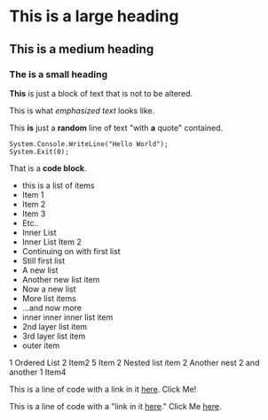 # This is a large heading

## This is a medium heading

### The is a small heading

**This** is just a block of text that is not to be altered.

This is what *emphasized text* looks like.




This **is** just a **random** line of text "with **a** quote" contained.

	System.Console.WriteLine("Hello World");
	System.Exit(0);

That is a **code block**.

* this is a list of items
* Item 1
* Item 2
* Item 3
* Etc..
 * Inner List
 * Inner List Item 2
* Continuing on with first list
* Still first list
 * A new list
 * Another new list item
  * Now a new list
  * More list items
   * ...and now more
   * inner inner inner list item
 * 2nd layer list item
  * 3rd layer list item
* outer item

1 Ordered List
2 Item2
5 Item
 2 Nested list item
  2 Another nest
   2 and another 
1 Item4

This is a line of code with a link in it [here](http://google.com.au). Click Me!

This is a line of code with a "link in it [here](http://google.com.au)." Click Me [here](http://google.com.au).

